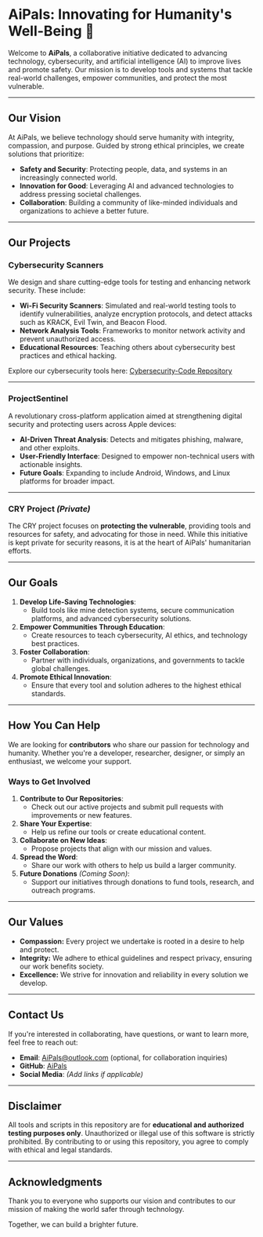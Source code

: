 # AiPals: Innovating for Humanity's Well-Being 🌟

Welcome to **AiPals**, a collaborative initiative dedicated to advancing technology, cybersecurity, and artificial intelligence (AI) to improve lives and promote safety. Our mission is to develop tools and systems that tackle real-world challenges, empower communities, and protect the most vulnerable.

---

## **Our Vision**

At AiPals, we believe technology should serve humanity with integrity, compassion, and purpose. Guided by strong ethical principles, we create solutions that prioritize:
- **Safety and Security**: Protecting people, data, and systems in an increasingly connected world.
- **Innovation for Good**: Leveraging AI and advanced technologies to address pressing societal challenges.
- **Collaboration**: Building a community of like-minded individuals and organizations to achieve a better future.

---

## **Our Projects**

### **Cybersecurity Scanners**
We design and share cutting-edge tools for testing and enhancing network security. These include:
- **Wi-Fi Security Scanners**: Simulated and real-world testing tools to identify vulnerabilities, analyze encryption protocols, and detect attacks such as KRACK, Evil Twin, and Beacon Flood.
- **Network Analysis Tools**: Frameworks to monitor network activity and prevent unauthorized access.
- **Educational Resources**: Teaching others about cybersecurity best practices and ethical hacking.

Explore our cybersecurity tools here: [Cybersecurity-Code Repository](https://github.com/AiPals/Cybersecurity-Code)

---

### **ProjectSentinel**
A revolutionary cross-platform application aimed at strengthening digital security and protecting users across Apple devices:
- **AI-Driven Threat Analysis**: Detects and mitigates phishing, malware, and other exploits.
- **User-Friendly Interface**: Designed to empower non-technical users with actionable insights.
- **Future Goals**: Expanding to include Android, Windows, and Linux platforms for broader impact.

---

### **CRY Project** *(Private)*
The CRY project focuses on **protecting the vulnerable**, providing tools and resources for safety, and advocating for those in need. While this initiative is kept private for security reasons, it is at the heart of AiPals' humanitarian efforts.

---

## **Our Goals**
1. **Develop Life-Saving Technologies**:
   - Build tools like mine detection systems, secure communication platforms, and advanced cybersecurity solutions.
2. **Empower Communities Through Education**:
   - Create resources to teach cybersecurity, AI ethics, and technology best practices.
3. **Foster Collaboration**:
   - Partner with individuals, organizations, and governments to tackle global challenges.
4. **Promote Ethical Innovation**:
   - Ensure that every tool and solution adheres to the highest ethical standards.

---

## **How You Can Help**

We are looking for **contributors** who share our passion for technology and humanity. Whether you're a developer, researcher, designer, or simply an enthusiast, we welcome your support.

### **Ways to Get Involved**
1. **Contribute to Our Repositories**:
   - Check out our active projects and submit pull requests with improvements or new features.
2. **Share Your Expertise**:
   - Help us refine our tools or create educational content.
3. **Collaborate on New Ideas**:
   - Propose projects that align with our mission and values.
4. **Spread the Word**:
   - Share our work with others to help us build a larger community.
5. **Future Donations** *(Coming Soon)*:
   - Support our initiatives through donations to fund tools, research, and outreach programs.

---

## **Our Values**
- **Compassion:** Every project we undertake is rooted in a desire to help and protect.
- **Integrity:** We adhere to ethical guidelines and respect privacy, ensuring our work benefits society.
- **Excellence:** We strive for innovation and reliability in every solution we develop.

---

## **Contact Us**

If you're interested in collaborating, have questions, or want to learn more, feel free to reach out:
- **Email**: AiPals@outlook.com (optional, for collaboration inquiries)
- **GitHub**: [AiPals](https://github.com/AiPals)
- **Social Media**: *(Add links if applicable)*

---

## **Disclaimer**

All tools and scripts in this repository are for **educational and authorized testing purposes only**. Unauthorized or illegal use of this software is strictly prohibited. By contributing to or using this repository, you agree to comply with ethical and legal standards.

---

## **Acknowledgments**

Thank you to everyone who supports our vision and contributes to our mission of making the world safer through technology.

Together, we can build a brighter future.
